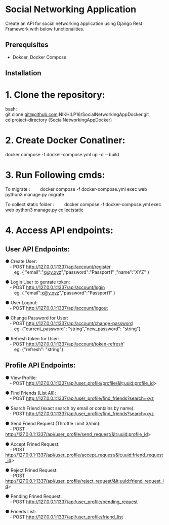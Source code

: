 # Social Networking Application
Create an API for social networking application using Django Rest Framework with below functionalities.


## Prerequisites
- Dokcer, Docker Compose


## Installation

# 1. Clone the repository:
   bash:      
   git clone git@github.com:NIKHILP16/SocialNetworkingAppDocker.git  
   cd project-directory (SocialNetworkingAppDocker) 

# 2. Create Docker Conatiner:
   docker compose -f docker-compose.yml up -d --build

# 3. Run Following cmds:
   To migrate :
&emsp;&emsp;docker compose -f docker-compose.yml  exec web python3 manage.py migrate

   To collect static folder :
&emsp;&emsp;docker compose -f docker-compose.yml  exec web python3 manage.py collectstatic

# 4. Access API endpoints:


## User API Endpoints:

● Create User:  
&emsp;- POST http://127.0.0.1:1337/api/account/register   
&emsp;&emsp;eg. { "email":"x@y.xyz","password":"Passport1" ,"name":"XYZ" } 

● Login User to genrate token:   
&emsp;- POST http://127.0.0.1:1337/api/account/login      
&emsp;&emsp;eg. { "email":x@y.xyz","password":"Passport1" } 

● User Logout:   
&emsp;- POST http://127.0.0.1:1337/api/account/logout

● Change Password for User:    
&emsp;- POST http://127.0.0.1:1337/api/account/change-password     
&emsp;&emsp;eg. {"current_password": "string","new_password": "string"}

● Refresh token for User:  
&emsp;- POST http://127.0.0.1:1337/api/account/token-refresh'      
&emsp;&emsp;eg. {"refresh": "string"}




## Profile API Endpoints:

● View Profile:  
&emsp;- POST http://127.0.0.1:1337/api/user_profile/profile/&lt;uuid:profile_id&gt;

● Find Friends (List All):  
&emsp;- POST http://127.0.0.1:1337/api/user_profile/find_friends?search=xyz 

● Search Friend (exact search by email or contains by name):  
&emsp;- POST http://127.0.0.1:1337/api/user_profile/find_friends?search=xyz 

● Send Friend Request (Throttle Limit 3/min):   
&emsp;- POST http://127.0.0.1:1337/api/user_profile/send_request/&lt;uuid:profile_id&gt;

● Accept Frined Request:   
&emsp;- POST http://127.0.0.1:1337/api/user_profile/accept_request/&lt;uuid:friend_request_id&gt;

● Reject Frined Request:   
&emsp;- POST http://127.0.0.1:1337/api/user_profile/reject_request/&lt;uuid:friend_request_id&gt;

● Pending Frined Request:   
&emsp;- POST http://127.0.0.1:1337/api/user_profile/pending_request

● Frineds List:   
&emsp;- POST http://127.0.0.1:1337/api/user_profile/friend_list

